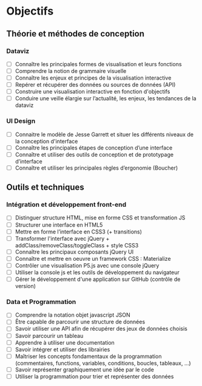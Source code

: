 # Objectifs

## Théorie et méthodes de conception

### Dataviz
- [ ] Connaître les principales formes de visualisation et leurs fonctions
- [ ] Comprendre la notion de grammaire visuelle
- [ ] Connaître les enjeux et principes de la visualisation interactive
- [ ] Repérer et récupérer des données ou sources de données (API)
- [ ] Construire une visualisation interactive en fonction d'objectifs
- [ ] Conduire une veille élargie sur l’actualité, les enjeux, les tendances de la dataviz

### UI Design
- [ ] Connaitre le modèle de Jesse Garrett et situer les différents niveaux de la conception d'interface
- [ ] Connaître les principales étapes de conception d’une interface
- [ ] Connaître et utiliser des outils de conception et de prototypage d’interface
- [ ] Connaître et utiliser les principales règles d’ergonomie (Boucher)

## Outils et techniques

### Intégration et développement front-end
- [ ] Distinguer structure HTML, mise en forme CSS et transformation JS
- [ ] Structurer une interface en HTML5
- [ ] Mettre en forme l’interface en CSS3 (+ transitions)
- [ ] Transformer l'interface avec jQuery + addClass/removeClass/toggleClass + style CSS3
- [ ] Connaître les principaux composants jQuery UI
- [ ] Connaître et mettre en oeuvre un framework CSS : Materialize
- [ ] Contrôler une visualisation P5.js avec une console jQuery
- [ ] Utiliser la console js et les outils de développement du navigateur
- [ ] Gérer le développement d'une application sur GitHub (contrôle de version)

### Data et Programmation
- [ ] Comprendre la notation objet javascript JSON
- [ ] Être capable de parcourir une structure de données
- [ ] Savoir utiliser une API afin de récupérer des jeux de données choisis
- [ ] Savoir parcourir un tableau
- [ ] Apprendre à utiliser une documentation
- [ ] Savoir intégrer et utiliser des librairies
- [ ] Maîtriser les concepts fondamentaux de la programmation (commentaires, functions, variables, conditions, boucles, tableaux, ...)
- [ ] Savoir représenter graphiquement une idée par le code
- [ ] Utiliser la programmation pour trier et représenter des données
